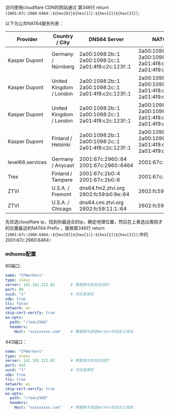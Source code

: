 访问使用cloudflare CDN的网站通过 第346行
return `[2001:67c:2960:6464::${hex[0]}${hex[1]}:${hex[2]}${hex[3]}]`;

以下为公共NAT64服务列表：

| Provider             | Country / City        | DNS64 Server                                                                 | NAT64 Prefix                                                                                                 | DoH | DoT             | Remarks |
|----------------------|-----------------------|-----------------------------------------------------------------------------|-------------------------------------------------------------------------------------------------------------|-----|-----------------|---------|
| Kasper Dupont        | Germany / Nürnberg    | 2a00:1098:2b::1<br>2a00:1098:2c::1<br>2a01:4f8:c2c:123f::1                  | 2a00:1098:2b::<br>2a00:1098:2c:1::<br>2a01:4f8:c2c:123f:64::<br>2a01:4f9:c010:3f02:64::         |     | dot.nat64.dk    |         |
| Kasper Dupont        | United Kingdom / London | 2a00:1098:2b::1<br>2a00:1098:2c::1<br>2a01:4f8:c2c:123f::1                  | 2a00:1098:2b::<br>2a00:1098:2c:1::<br>2a01:4f8:c2c:123f:64::<br>2a01:4f9:c010:3f02:64::         |     | dot.nat64.dk    |         |
| Kasper Dupont        | United Kingdom / London | 2a00:1098:2b::1<br>2a00:1098:2c::1<br>2a01:4f8:c2c:123f::1                  | 2a00:1098:2b::<br>2a00:1098:2c:1::<br>2a01:4f8:c2c:123f:64::<br>2a01:4f9:c010:3f02:64::         |     | dot.nat64.dk    |         |
| Kasper Dupont        | Finland / Helsinki    | 2a00:1098:2b::1<br>2a00:1098:2c::1<br>2a01:4f8:c2c:123f::1                  | 2a00:1098:2b::<br>2a00:1098:2c:1::<br>2a01:4f8:c2c:123f:64::<br>2a01:4f9:c010:3f02:64::         |     | dot.nat64.dk    |         |
| level66.services     | Germany / Anycast     | 2001:67c:2960::64<br>2001:67c:2960::6464                                    | 2001:67c:2960:6464::                                                                                     |     |                 |         |
| Trex                 | Finland / Tampere     | 2001:67c:2b0::4<br>2001:67c:2b0::6                                          | 2001:67c:2b0:db32:0:1::                                                                                 |     |                 |         |
| ZTVI                 | U.S.A. / Fremont      | dns64.fm2.ztvi.org<br>2602:fc59:b0:9e::64                                   | 2602:fc59:b0:64::                                                                                       |     |                 |         |
| ZTVI                 | U.S.A. / Chicago      | dns64.cmi.ztvi.org<br>2602:fc59:11:1::64                                    | 2602:fc59:11:64::                                                                                       |     |                 |         |

先优选cloudflare ip，找到你最适合的ip，确定地理位置，然后在上表选出离刚才的位置最近的NAT64 Prefix  ，替换第346行
return `[2001:67c:2960:6464::${hex[0]}${hex[1]}:${hex[2]}${hex[3]}]`;中的2001:67c:2960:6464::
### mihomo配置
80端口:
```yaml
name: "CFWorkers"
type: vless
server: 141.101.122.83       # 需替换为实际优选IP
port: 80
uuid: "1"                    # 可任意填写
udp: true
tls: false
network: ws
skip-cert-verify: true
ws-opts:
  path: "/?ed=2560"
  headers:
    Host: "xxxxxxxxx.com"    # 需替换为绑定Worker的自定义域名
```

443端口：
```yaml
name: "CFWorkers"
type: vless
server: 141.101.122.83       # 需替换为实际优选IP
port: 443
uuid: "1"                    # 可任意填写
udp: true
tls: true
network: ws
skip-cert-verify: true
ws-opts:
  path: "/?ed=2560"
  headers:
    Host: "xxxxxxxxx.com"    # 需替换为绑定Worker的自定义域名
